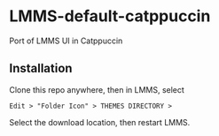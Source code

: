 # LMMS-default-catppuccin
Port of LMMS UI in Catppuccin

## Installation 

Clone this repo anywhere, then in LMMS, select 

`Edit > "Folder Icon" > THEMES DIRECTORY > `

Select the download location, then restart LMMS.
